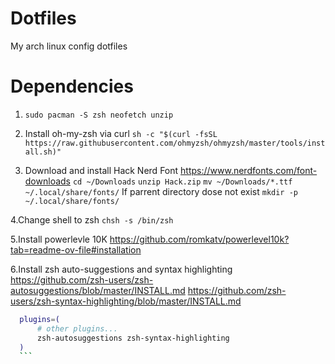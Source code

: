 # Dotfiles
My arch linux config dotfiles 

# Dependencies
1. `sudo pacman -S zsh neofetch unzip`

2. Install oh-my-zsh via curl `sh -c "$(curl -fsSL https://raw.githubusercontent.com/ohmyzsh/ohmyzsh/master/tools/install.sh)"`

3. Download and install Hack Nerd Font https://www.nerdfonts.com/font-downloads
  `cd ~/Downloads`
  `unzip Hack.zip`
  `mv ~/Downloads/*.ttf ~/.local/share/fonts/`
  If parrent directory dose not exist `mkdir -p ~/.local/share/fonts/`

4.Change shell to zsh `chsh -s /bin/zsh`

5.Install powerlevle 10K https://github.com/romkatv/powerlevel10k?tab=readme-ov-file#installation

6.Install zsh auto-suggestions and syntax highlighting
  https://github.com/zsh-users/zsh-autosuggestions/blob/master/INSTALL.md
  https://github.com/zsh-users/zsh-syntax-highlighting/blob/master/INSTALL.md
  ```sh
    plugins=( 
        # other plugins...
        zsh-autosuggestions zsh-syntax-highlighting
    )
    ```
